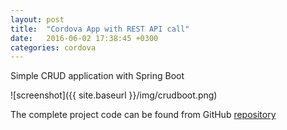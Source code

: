 ```yaml
---
layout: post
title:  "Cordova App with REST API call"
date:   2016-06-02 17:38:45 +0300
categories: cordova
---
```

Simple CRUD application with Spring Boot

![screenshot]({{ site.baseurl }}/img/crudboot.png)

The complete project code can be found from GitHub [repository](https://github.com/juhahinkula/StudentList.git)

